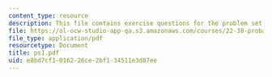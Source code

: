 ```yaml
---
content_type: resource
description: This file contains exercise questions for the problem set.
file: https://ol-ocw-studio-app-qa.s3.amazonaws.com/courses/22-38-probability-and-its-applications-to-reliability-quality-control-and-risk-assessment-fall-2005/e8bd7cf1016226ce2bf134511e3d87ee_ps1.pdf
file_type: application/pdf
resourcetype: Document
title: ps1.pdf
uid: e8bd7cf1-0162-26ce-2bf1-34511e3d87ee
---
```

